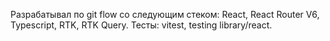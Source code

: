 Разрабатывал по git flow со следующим стеком: React, React Router V6, Typescript, RTK, RTK Query.
Тесты: vitest, testing library/react.